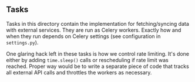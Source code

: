 ## Tasks
Tasks in this directory contain the implementation for fetching/syncing data with external services. They are run as Celery workers. Exactly how and when they run depends on Celery settings (see configuration in `settings.py`).

One glaring hack left in these tasks is how we control rate limiting. It's done either by adding `time.sleep()` calls or rescheduling if rate limit was reached. Proper way would be to write a separate piece of code that tracks all external API calls and throttles the workers as necessary.

